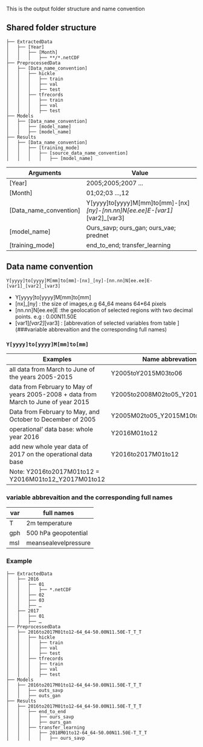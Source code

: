 This is the output folder structure and name convention

## Shared folder structure

```
├── ExtractedData
│   ├── [Year]
│   │   ├── [Month]
│   │   │   ├── **/*.netCDF
├── PreprocessedData
│   ├── [Data_name_convention]
│   │   ├── hickle
│   │   │   ├── train
│   │   │   ├── val
│   │   │   ├── test
│   │   ├── tfrecords
│   │   │   ├── train
│   │   │   ├── val
│   │   │   ├── test
├── Models
│   ├── [Data_name_convention]
│   │   ├── [model_name]
│   │   ├── [model_name]
├── Results
│   ├── [Data_name_convention]
│   │   ├── [training_mode]
│   │   │   ├── [source_data_name_convention]
│   │   │   │   ├── [model_name]

```

| Arguments	| Value	|
|---	|---	|
| [Year]	| 2005;2005;2007 ...|
| [Month]	| 01;02;03 ...,12|
|[Data_name_convention]|Y[yyyy]to[yyyy]M[mm]to[mm]-[nx]_[ny]-[nn.nn]N[ee.ee]E-[var1]_[var2]_[var3]|
|[model_name]| Ours_savp;  ours_gan;  ours_vae; prednet|
|[training_mode]|end_to_end; transfer_learning|


## Data name convention

`Y[yyyy]to[yyyy]M[mm]to[mm]-[nx]_[ny]-[nn.nn]N[ee.ee]E-[var1]_[var2]_[var3]`

 - Y[yyyy]to[yyyy]M[mm]to[mm]
 - [nx]_[ny] :  the size of images,e.g 64_64 means 64*64 pixels 
 - [nn.nn]N[ee.ee]E :the geolocation of selected regions with two decimal points. e.g : 0.00N11.50E
 - [var1]_[var2]_[var3] : [abbrevation of selected variables from table ](###variable abbrevaition and the corresponding full names)  

### `Y[yyyy]to[yyyy]M[mm]to[mm]`

| Examples	| Name abbrevation 	|
|---	|---	|
|all data from March to June of the years 2005-2015	| Y2005toY2015M03to06 |   
|data from February to May of years 2005-2008 + data from March to June of year 2015| Y2005to2008M02to05_Y2015M03to06 |   
|Data from February to May, and October to December of 2005 |  Y2005M02to05_Y2015M10to12 |   
|operational’ data base: whole year 2016 |  Y2016M01to12 |   
|add new whole year data of 2017 on the operational data base |Y2016to2017M01to12 |  
| Note: Y2016to2017M01to12 = Y2016M01to12_Y2017M01to12|  


### variable abbrevaition and the corresponding full names

| var	| full  names 	|
|---	|---	|
|T|2m temperature|   
|gph|500 hPa geopotential|   
|msl|meansealevelpressure|   



### Example

```
├── ExtractedData
│   ├── 2016
│   │   ├── 01
│   │   │   ├── *.netCDF
│   │   ├── 02
│   │   ├── 03
│   │   ├── …
│   ├── 2017
│   │   ├── 01
│   │   ├── …
├── PreprocessedData
│   ├── 2016to2017M01to12-64_64-50.00N11.50E-T_T_T
│   │   ├── hickle
│   │   │   ├── train
│   │   │   ├── val
│   │   │   ├── test
│   │   ├── tfrecords
│   │   │   ├── train
│   │   │   ├── val
│   │   │   ├── test
├── Models
│   ├── 2016to2017M01to12-64_64-50.00N11.50E-T_T_T
│   │   ├── outs_savp
│   │   ├── outs_gan
├── Results
│   ├── 2016to2017M01to12-64_64-50.00N11.50E-T_T_T
│   │   ├── end_to_end
│   │   │   ├── ours_savp
│   │   │   ├── ours_gan
│   │   ├── transfer_learning
│   │   │   ├── 2018M01to12-64_64-50.00N11.50E-T_T_T
│   │   │   │   ├── ours_savp
```

